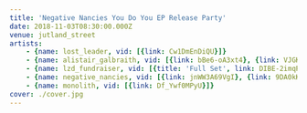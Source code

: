 ```yaml
---
title: 'Negative Nancies You Do You EP Release Party'
date: 2018-11-03T08:30:00.000Z
venue: jutland_street
artists:
    - {name: lost_leader, vid: [{link: Cw1DmEnDiQU}]}
    - {name: alistair_galbraith, vid: [{link: bBe6-oA3xt4}, {link: VJGK1OdgOXM}]}
    - {name: lzd_fundraiser, vid: [{title: 'Full Set', link: DIBE-2imqPM}]}
    - {name: negative_nancies, vid: [{link: jnWW3A69VgI}, {link: 9DA0kKMeUYk}, {link: BRTQJb6_5zM}]}
    - {name: monolith, vid: [{link: Df_Ywf0MPyU}]}
cover: ./cover.jpg
---
```

